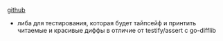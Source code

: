 [github](https://github.com/rprtr258/assert/tree/cook)

- либа для тестирования, которая будет тайпсейф и принтить читаемые и красивые диффы в отличие от testify/assert с go-difflib